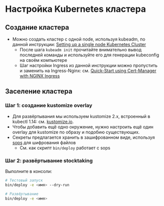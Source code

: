# Настройка Kubernetes кластера

## Создание кластера

* Можно создать кластер с одной node, используя kubeadm, по данной инструкции: [Setting up a single node Kubernetes Cluster](https://ninetaillabs.com/setting-up-a-single-node-kubernetes-cluster/)
  * После шага `kubeadm init` прочитайте внимательно вывод последней команды и используйте его для генерации kubeconfig на своём компьютере
  * Шаг настройки Ingress из данной инструкции можно пропустить и заменить на Ingress-Nginx: см. [Quick-Start using Cert-Manager with NGINX Ingress](https://github.com/jetstack/cert-manager/blob/master/docs/tutorials/acme/quick-start/index.rst)

## Заселение кластера

### Шаг 1: создание kustomize overlay

* Для развёртывания мы используем kustomize 2.x, встроенный в kubectl 1.14: см. [kustomize.io](https://kustomize.io).
* Чтобы добавить ещё одно окружение, нужно настроить ещё один overlay для kustomize по образу и подобию существующих.
* Секреты предлагается хранить в зашифрованном виде, используя [sops](https://github.com/mozilla/sops) для шифрования файлов
  * См. как скрипт `bin/deploy` работает с sops

### Шаг 2: развёртывание stocktaking

Выполните в консоли:

```bash
# Тестовый запуск
bin/deploy -e <имя> --dry-run

# Развёртывание
bin/deploy -e <имя>
```

